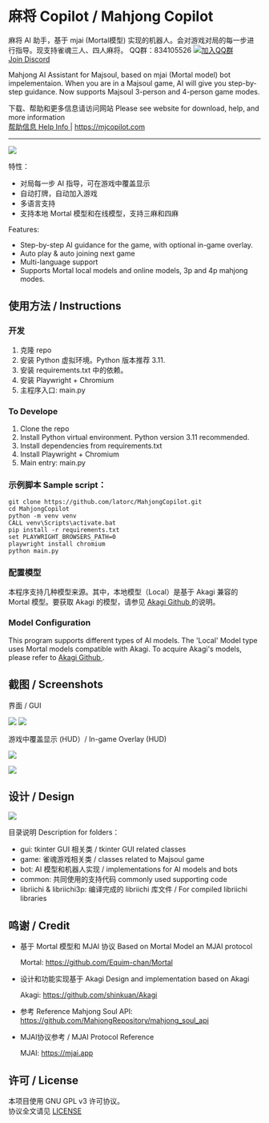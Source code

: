 # 麻将 Copilot / Mahjong Copilot

麻将 AI 助手，基于 mjai (Mortal模型) 实现的机器人。会对游戏对局的每一步进行指导。现支持雀魂三人、四人麻将。
QQ群：834105526 <a target="_blank" href="https://qm.qq.com/cgi-bin/qm/qr?k=Mec5daqIyUsuZjCLojH_t88hQV6luPxl&jump_from=webapi&authKey=nNSpmIQY3ieVau/oLTF9eNO6YTqAm1+Ne3iE3zpqmFrj61iAUDu/GSpA38g93Zlx"><img border="0" src="https://pub.idqqimg.com/wpa/images/group.png" alt="加入QQ群" title="麻将 Copilot"></a>  
<a href="https://discord.gg/7hcZYTFw5r" target="_blank">Join Discord</a>

Mahjong AI Assistant for Majsoul, based on mjai (Mortal model) bot impelementaion. When you are in a Majsoul game, AI will give you step-by-step guidance. Now supports Majsoul 3-person and 4-person game modes.

下载、帮助和更多信息请访问网站 Please see website for download, help, and more information  
<a href="https://mjcopilot.com/help" target="_blank">帮助信息 Help Info </a> | <a href="https://mjcopilot.com" target="_blank">https://mjcopilot.com</a>

---

![](assets/shot3_lower.png)

特性：

- 对局每一步 AI 指导，可在游戏中覆盖显示
- 自动打牌，自动加入游戏
- 多语言支持
- 支持本地 Mortal 模型和在线模型，支持三麻和四麻

Features:

- Step-by-step AI guidance for the game, with optional in-game overlay.
- Auto play & auto joining next game
- Multi-language support
- Supports Mortal local models and online models, 3p and 4p mahjong modes.

<a id="instructions"></a>

## 使用方法 / Instructions

### 开发

1. 克隆 repo
2. 安装 Python 虚拟环境。Python 版本推荐 3.11.
3. 安装 requirements.txt 中的依赖。
4. 安装 Playwright + Chromium
5. 主程序入口: main.py

### To Develope

1. Clone the repo
2. Install Python virtual environment. Python version 3.11 recommended.
3. Install dependencies from requirements.txt
4. Install Playwright + Chromium
5. Main entry: main.py

### 示例脚本 Sample script：
```batch
git clone https://github.com/latorc/MahjongCopilot.git
cd MahjongCopilot
python -m venv venv
CALL venv\Scripts\activate.bat
pip install -r requirements.txt
set PLAYWRIGHT_BROWSERS_PATH=0
playwright install chromium
python main.py
```
### 配置模型
本程序支持几种模型来源。其中，本地模型（Local）是基于 Akagi 兼容的 Mortal 模型。要获取 Akagi 的模型，请参见 <a href="https://github.com/shinkuan/Akagi" target="_blank"> Akagi Github </a> 的说明。
### Model Configuration
This program supports different types of AI models. The 'Local' Model type uses Mortal models compatible with Akagi. To acquire Akagi's models, please refer to <a href="https://github.com/shinkuan/Akagi" target="_blank"> Akagi Github </a>.


## 截图 / Screenshots

界面 / GUI

![](assets/shot1.png)
![](assets/settings.png)

游戏中覆盖显示 (HUD）/ In-game Overlay (HUD)

![](assets/shot2.png)

![](assets/shot3.png)

## 设计 / Design

![](assets/design_struct.png)

  
目录说明 Description for folders：
* gui: tkinter GUI 相关类 / tkinter GUI related classes
* game: 雀魂游戏相关类 / classes related to Majsoul game
* bot: AI 模型和机器人实现 / implementations for AI models and bots 
* common: 共同使用的支持代码 commonly used supporting code
* libriichi & libriichi3p: 编译完成的 libriichi 库文件 / For compiled libriichi libraries

## 鸣谢 / Credit

- 基于 Mortal 模型和 MJAI 协议
  Based on Mortal Model an MJAI protocol
  
  Mortal: https://github.com/Equim-chan/Mortal
- 设计和功能实现基于 Akagi
  Design and implementation based on Akagi
  
  Akagi: https://github.com/shinkuan/Akagi
- 参考 Reference
  Mahjong Soul API: https://github.com/MahjongRepository/mahjong_soul_api
- MJAI协议参考 / MJAI Protocol Reference
  
  MJAI: https://mjai.app

## 许可 / License
本项目使用 GNU GPL v3 许可协议。  
协议全文请见 [LICENSE](LICENSE)

